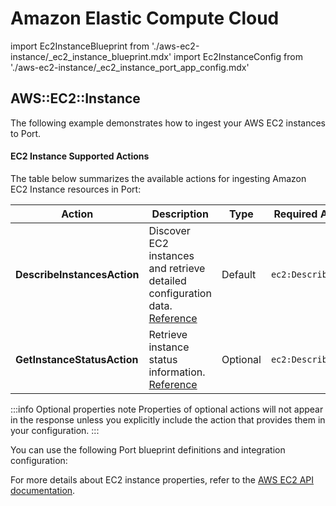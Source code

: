 # Amazon Elastic Compute Cloud

import Ec2InstanceBlueprint from './aws-ec2-instance/_ec2_instance_blueprint.mdx'
import Ec2InstanceConfig from './aws-ec2-instance/_ec2_instance_port_app_config.mdx'



## AWS::EC2::Instance

The following example demonstrates how to ingest your AWS EC2 instances to Port.

#### EC2 Instance Supported Actions

The table below summarizes the available actions for ingesting Amazon EC2 Instance resources in Port:

| Action                       | Description                                                | Type     | Required AWS Permission        |
|-----------------------------|------------------------------------------------------------|----------|--------------------------------|
| **DescribeInstancesAction** | Discover EC2 instances and retrieve detailed configuration data. [Reference](https://docs.aws.amazon.com/AWSEC2/latest/APIReference/API_DescribeInstances.html) | Default  | `ec2:DescribeInstances`        |
| **GetInstanceStatusAction** | Retrieve instance status information. [Reference](https://docs.aws.amazon.com/AWSEC2/latest/APIReference/API_DescribeInstanceStatus.html)                     | Optional | `ec2:DescribeInstanceStatus`   |

:::info Optional properties note
Properties of optional actions will not appear in the response unless you explicitly include the action that provides them in your configuration.
:::


You can use the following Port blueprint definitions and integration configuration:

<Ec2InstanceBlueprint/>

<Ec2InstanceConfig/>

For more details about EC2 instance properties, refer to the [AWS EC2 API documentation](https://docs.aws.amazon.com/AWSEC2/latest/APIReference/Welcome.html).
